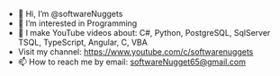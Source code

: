 - 👋 Hi, I’m @softwareNuggets
- 👀 I’m interested in Programming
- 🌱 I make YouTube videos about: C#, Python, PostgreSQL, SqlServer TSQL, TypeScript, Angular, C, VBA
- Visit my channel:  https://www.youtube.com/c/softwarenuggets
- 📫 How to reach me by email: softwareNugget65@gmail.com

<!---
Hey Team,

Welcome to my channel.  

I've been a software developer since 1990, and have written thousands of applications, scripts, 
nuggets, routines, etc.

This channel is dedicated to writing software nuggets (small pieces of code, functions, 
methods, routines, and even full apps) to transfer those skills to you.

Check out my videos, and if you like them enough please subscribe, and of course, share with your friends.

Okay team, enjoy my channel.
--->
